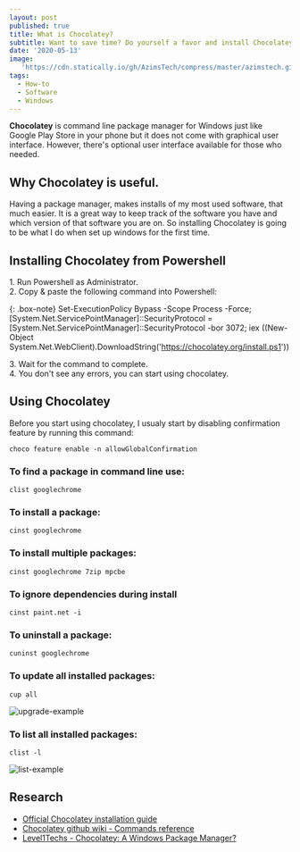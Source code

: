 ```yaml
---
layout: post
published: true
title: What is Chocolatey?
subtitle: Want to save time? Do yourself a favor and install Chocolatey!
date: '2020-05-13'
image:
   'https://cdn.statically.io/gh/AzimsTech/compress/master/azimstech.github.io/fpdfcRV.png'
tags:
  - How-to
  - Software
  - Windows
---
```

**Chocolatey** is command line package manager for Windows just like Google Play Store in your phone but it does not come with graphical user interface. However, there's optional user interface available for those who needed. 

## Why Chocolatey is useful.

Having a package manager, makes installs of my most used software, that much easier. It is a great way to keep track of the software you have and which version of that software you are on. So installing Chocolatey is going to be what I do when set up windows for the first time.

## Installing Chocolatey from Powershell

1\. Run Powershell as Administrator.  
2\. Copy & paste the following command into Powershell:  

{: .box-note}
Set-ExecutionPolicy Bypass -Scope Process -Force; [System.Net.ServicePointManager]::SecurityProtocol = [System.Net.ServicePointManager]::SecurityProtocol -bor 3072; iex ((New-Object System.Net.WebClient).DownloadString('https://chocolatey.org/install.ps1'))

3\. Wait for the command to complete.  
4\. You don't see any errors, you can start using chocolatey.

## Using Chocolatey

Before you start using chocolatey, I usualy start by disabling confirmation feature by running this command:
~~~
choco feature enable -n allowGlobalConfirmation
~~~

### To find a package in command line use:
~~~
clist googlechrome
~~~

### To  install a package:
~~~
cinst googlechrome
~~~ 

### To install multiple packages:
~~~
cinst googlechrome 7zip mpcbe
~~~

### To ignore dependencies during install
~~~
cinst paint.net -i
~~~

### To uninstall a package:
~~~
cuninst googlechrome
~~~

### To update all installed packages:
~~~
cup all
~~~
![upgrade-example](https://cdn.statically.io/gh/AzimsTech/compress/master/azimstech.github.io/cz4stS4.png)

### To list all installed packages:
~~~
clist -l
~~~
![list-example](https://cdn.statically.io/gh/AzimsTech/compress/master/azimstech.github.io/PhBS9mO.png)

## Research

- [Official Chocolatey installation guide](https://chocolatey.org/install)
- [Chocolatey github wiki - Commands reference](https://github.com/chocolatey/choco/wiki/CommandsReference)
- [Level1Techs - Chocolatey: A Windows Package Manager?](https://www.youtube.com/watch?v=p7AsofW8kUY)
<!--stackedit_data:
eyJoaXN0b3J5IjpbMTg0MjkyNzcyMF19
-->